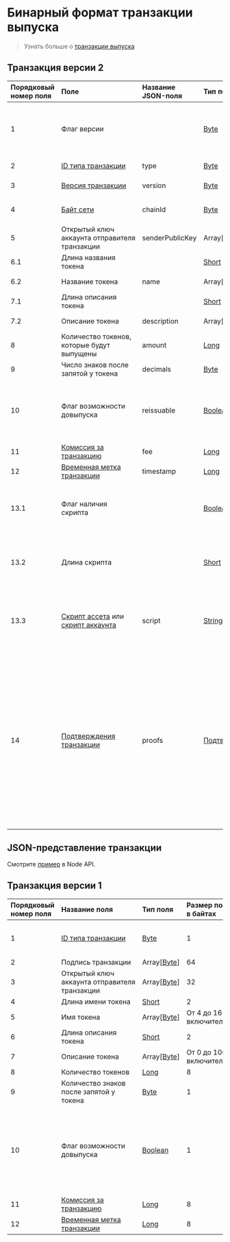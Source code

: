 # Бинарный формат транзакции выпуска

> Узнать больше о [транзакции выпуска](/ru/blockchain/transaction-type/issue-transaction.md)

## Транзакция версии 2

| Порядковый номер поля | Поле | Название JSON-поля | Тип поля | Размер поля в байтах | Комментарий |
| :--- | :--- | :--- | :--- | :--- | :--- |
| 1 | Флаг версии |  | [Byte](/ru/blockchain/blockchain/blockchain-data-types.md) | 1 | Указывает, что [версия транзакции](/ru/blockchain/transaction/transaction-version.md) является второй или выше.<br>Значение должно быть равно 0 |
| 2 | [ID типа транзакции](/ru/blockchain/transaction-type.md) | type | [Byte](/ru/blockchain/blockchain/blockchain-data-types.md) | 1 | Значение должно быть равно 3 |
| 3 | [Версия транзакции](/ru/blockchain/transaction/transaction-version.md) | version | [Byte](/ru/blockchain/blockchain/blockchain-data-types.md) | 1 | Значение должно быть равно 2 |
| 4 | [Байт сети](/ru/blockchain/blockchain-network/chain-id.md) | chainId | [Byte](/ru/blockchain/blockchain/blockchain-data-types.md) | 1 | 84 для [тестовой сети](/ru/blockchain/blockchain-network/test-network.md), 87 для [основной сети](/ru/blockchain/blockchain-network/main-network.md) |
| 5 | Открытый ключ аккаунта отправителя транзакции | senderPublicKey | Array[[Byte](/ru/blockchain/blockchain/blockchain-data-types.md)] | 32 |  |
| 6.1 | Длина названия токена |  | [Short](/ru/blockchain/blockchain/blockchain-data-types.md) | 2 |  |
| 6.2 | Название токена | name | Array[[Byte](/ru/blockchain/blockchain/blockchain-data-types.md)] | От 4 до 16 включительно |  |
| 7.1 | Длина описания токена |  | [Short](/ru/blockchain/blockchain/blockchain-data-types.md) | 2 |  |
| 7.2 | Описание токена | description | Array[[Byte](/ru/blockchain/blockchain/blockchain-data-types.md)] | От 0 до 1000 включительно |  |
| 8 | Количество токенов, которые будут выпущены | amount | [Long](/ru/blockchain/blockchain/blockchain-data-types.md) | 8 |  |
| 9 | Число знаков после запятой у токена | decimals | [Byte](/ru/blockchain/blockchain/blockchain-data-types.md) | 1 |  |
| 10 | Флаг возможности довыпуска | reissuable | [Boolean](/ru/blockchain/blockchain/blockchain-data-types.md) | 1 | Если значение равно 0, то довыпуск невозможен.<br>Если значение равно 1, то довыпуск возможен |
| 11 | [Комиссия за транзакцию](/ru/blockchain/transaction/transaction-fee.md) | fee | [Long](/ru/blockchain/blockchain/blockchain-data-types.md) | 8 |  |
| 12 | [Временная метка транзакции](/ru/blockchain/transaction/transaction-timestamp.md) | timestamp | [Long](/ru/blockchain/blockchain/blockchain-data-types.md) | 8 |  |
| 13.1 | Флаг наличия скрипта |  | [Boolean](/ru/blockchain/blockchain/blockchain-data-types.md) | 1 | Если значение равно 0, то токен не имеет скрипт.<br>Если значение равно 1, то токен имеет скрипт |
| 13.2 | Длина скрипта |  | [Short](/ru/blockchain/blockchain/blockchain-data-types.md) | `S` | `S` = 0, если значение поля "Флаг наличия скрипта" равно 0.<br>`S` = 2, если значение поля "Флаг наличия скрипта" равно 1 |
| 13.3 | [Скрипт ассета](/ru/ride/script/script-types/asset-script.md) или [скрипт аккаунта](/ru/ride/script/script-types/account-script.md) | script | [String](/ru/blockchain/blockchain/blockchain-data-types.md) | `S` | `S` = 0, если значение поля "Флаг наличия скрипта" равно 0.<br>0 < `S` ≤ 32768, если значение поля "Флаг наличия скрипта" равно 1 |
| 14 | [Подтверждения транзакции](/ru/blockchain/transaction/transaction-proof.md) | proofs | [Подтверждения](/ru/blockchain/transaction/transaction-proof.md) | `S` | Если массив пустой, то `S` = 3.<br>Если массив не пустой, то `S` = 3 + 2 × `N` + (`P`<sub>1</sub> + `P`<sub>2</sub> + ... + `P`<sub>n</sub>),<br>где<br>`N` — количество подтверждений в массиве,<br>`P`<sub>n</sub> — размер `N`-го подтверждения в байтах.<br>Максимальное количество подтверждений в массиве — 8. Максимальный размер каждого подтверждения — 64 байта |

## JSON-представление транзакции

Смотрите [пример](https://nodes.wavesplatform.com/transactions/info/FTQvw9zdYirRksUFCKDvor3hiu2NiUjXEPTDEcircqti) в Node API.

## Транзакция версии 1

| Порядковый номер поля | Название поля | Тип поля | Размер поля в байтах | Описание |
| :--- | :--- | :--- | :--- | :--- |
| 1 | [ID типа транзакции](/ru/blockchain/transaction-type.md) | [Byte](/ru/blockchain/blockchain/blockchain-data-types.md) | 1 | Значение должно быть равно 3 |
| 2 | Подпись транзакции | Array[[Byte](/ru/blockchain/blockchain/blockchain-data-types.md)] | 64 |  |
| 3 | Открытый ключ аккаунта отправителя транзакции | Array[[Byte](/ru/blockchain/blockchain/blockchain-data-types.md)] | 32 |  |
| 4 | Длина имени токена | [Short](/ru/blockchain/blockchain/blockchain-data-types.md) | 2 |  |
| 5 | Имя токена | Array[[Byte](/ru/blockchain/blockchain/blockchain-data-types.md)] | От 4 до 16 включительно |  |
| 6 | Длина описания токена | [Short](/ru/blockchain/blockchain/blockchain-data-types.md) | 2 |  |
| 7 | Описание токена | Array[[Byte](/ru/blockchain/blockchain/blockchain-data-types.md)] | От 0 до 1000 включительно |  |
| 8 | Количество токенов | [Long](/ru/blockchain/blockchain/blockchain-data-types.md) | 8 |  |
| 9 | Количество знаков после запятой у токена | [Byte](/ru/blockchain/blockchain/blockchain-data-types.md) | 1 |  |
| 10 | Флаг возможности довыпуска | [Boolean](/ru/blockchain/blockchain/blockchain-data-types.md) | 1 | Если значение равно 0, то довыпуск невозможен.<br>Если значение равно 1, то довыпуск возможен |
| 11 | [Комиссия за транзакцию](/ru/blockchain/transaction/transaction-fee.md) | [Long](/ru/blockchain/blockchain/blockchain-data-types.md) | 8 |  |
| 12 | [Временная метка транзакции](/ru/blockchain/transaction/transaction-timestamp.md) | [Long](/ru/blockchain/blockchain/blockchain-data-types.md) | 8 |  |  |
